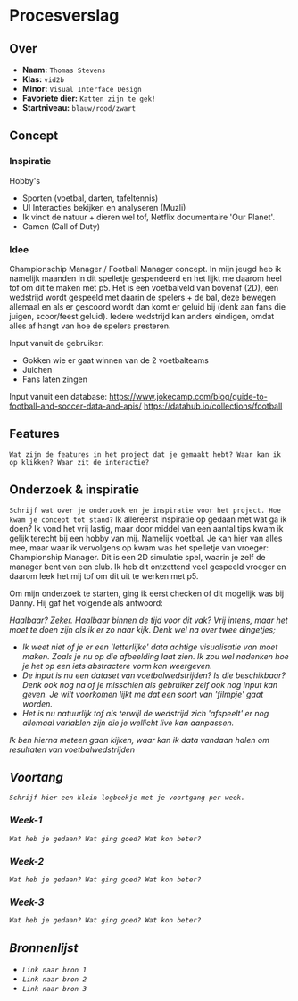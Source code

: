 <!-- Vergeet je niet de comments uit te zetten voordat je begint met typen? 💬 -->

# Procesverslag

## Over
* **Naam:** `Thomas Stevens`
* **Klas:** `vid2b`
* **Minor:** `Visual Interface Design`
* **Favoriete dier:** `Katten zijn te gek!`
* **Startniveau:** `blauw/rood/zwart`

## Concept

### Inspiratie

<!-- Ik sta voor minimalisme, vind de kleuren zwart en wit heel fijn combineren daarbij. Ik heb zelf lichtelijke OCD, dus kan er slecht tegen als dingen niet goed uitgelijnd zijn en dat wil ik mee brengen in m'n uiting. Los van dit vindt ik symmetrische ontwerpen heel fijn om naar te kijken. -->

Hobby's
- Sporten (voetbal, darten, tafeltennis)
- UI Interacties bekijken en analyseren (Muzli)
- Ik vindt de natuur + dieren wel tof, Netflix documentaire 'Our Planet'.
- Gamen (Call of Duty)

### Idee 
Championschip Manager / Football Manager concept. In mijn jeugd heb ik namelijk maanden in dit spelletje gespendeerd en het lijkt me daarom heel tof om dit te maken met p5. Het is een voetbalveld van bovenaf (2D), een wedstrijd wordt gespeeld met daarin de spelers + de bal, deze bewegen allemaal en als er gescoord wordt dan komt er geluid bij (denk aan fans die juigen, scoor/feest geluid). Iedere wedstrijd kan anders eindigen, omdat alles af hangt van hoe de spelers presteren.

Input vanuit de gebruiker:
- Gokken wie er gaat winnen van de 2 voetbalteams
- Juichen 
- Fans laten zingen

Input vanuit een database:
https://www.jokecamp.com/blog/guide-to-football-and-soccer-data-and-apis/
https://datahub.io/collections/football


## Features

`Wat zijn de features in het project dat je gemaakt hebt? Waar kan ik op klikken? Waar zit de interactie?`

## Onderzoek & inspiratie
`Schrijf wat over je onderzoek en je inspiratie voor het project. Hoe kwam je concept tot stand?`
Ik allereerst inspiratie op gedaan met wat ga ik doen? Ik vond het vrij lastig, maar door middel van een aantal tips kwam ik gelijk terecht bij een hobby van mij. Namelijk voetbal. Je kan hier van alles mee, maar waar ik vervolgens op kwam was het spelletje van vroeger: Championship Manager. Dit is een 2D simulatie spel, waarin je zelf de manager bent van een club. Ik heb dit ontzettend veel gespeeld vroeger en daarom leek het mij tof om dit uit te werken met p5.

Om mijn onderzoek te starten, ging ik eerst checken of dit mogelijk was bij Danny. Hij gaf het volgende als antwoord:

<i>Haalbaar? Zeker. Haalbaar binnen de tijd voor dit vak? Vrij intens, maar het moet te doen zijn als ik er zo naar kijk.
Denk wel na over twee dingetjes;
- Ik weet niet of je er een 'letterlijke' data achtige visualisatie van moet maken. Zoals je nu op die afbeelding laat zien. Ik zou wel nadenken hoe je het op een iets abstractere vorm kan weergeven.
- De input is nu een dataset van voetbalwedstrijden? Is die beschikbaar? Denk ook nog na of je misschien als gebruiker zelf ook nog input kan geven. Je wilt voorkomen lijkt me dat een soort van 'filmpje' gaat worden. 
- Het is nu natuurlijk tof als terwijl de wedstrijd zich 'afspeelt' er nog allemaal variablen zijn die je wellicht live kan aanpassen.<i>

Ik ben hierna meteen gaan kijken, waar kan ik data vandaan halen om resultaten van voetbalwedstrijden 

## Voortang

`Schrijf hier een klein logboekje met je voortgang per week.`

### Week-1
`Wat heb je gedaan? Wat ging goed? Wat kon beter?`

### Week-2
`Wat heb je gedaan? Wat ging goed? Wat kon beter?`

### Week-3
`Wat heb je gedaan? Wat ging goed? Wat kon beter?`


## Bronnenlijst

* `Link naar bron 1`
* `Link naar bron 2`
* `Link naar bron 3`